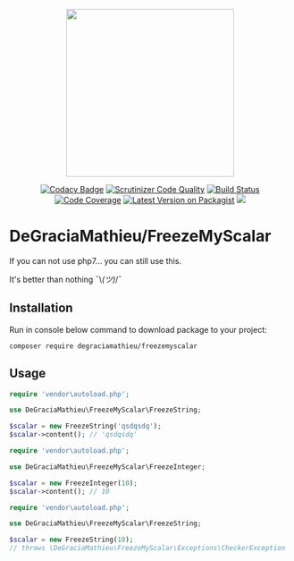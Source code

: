 <p align="center">
<img src="https://nsa40.casimages.com/img/2019/02/05//190205101808386466.png" width="300">
</p>
<p align="center">
<a href="https://www.codacy.com/app/DeGraciaMathieu/FreezeMyScalar?utm_source=github.com&amp;utm_medium=referral&amp;utm_content=DeGraciaMathieu/FreezeMyScalar&amp;utm_campaign=Badge_Grade"><img src="https://api.codacy.com/project/badge/Grade/d662a4fa526a4a709d3ad1991cba2533" alt="Codacy Badge"></a>
<a href="https://scrutinizer-ci.com/g/degraciamathieu/riddler/?branch=master"><img src="https://scrutinizer-ci.com/g/DeGraciaMathieu/Riddler/badges/quality-score.png?b=master" alt="Scrutinizer Code Quality"></a>
<a href="https://travis-ci.org/DeGraciaMathieu/Riddler"><img src="https://travis-ci.org/DeGraciaMathieu/Riddler.svg?branch=master" alt="Build Status"></a>
<a href="https://scrutinizer-ci.com/g/DeGraciaMathieu/Riddler/?branch=master"><img src="https://scrutinizer-ci.com/g/DeGraciaMathieu/Riddler/badges/coverage.png?b=master" alt="Code Coverage"></a>
<a href="https://packagist.org/packages/degraciamathieu/riddler"><img src="https://img.shields.io/packagist/v/degraciamathieu/riddler.svg?style=flat-square" alt="Latest Version on Packagist"></a>
<a href='https://packagist.org/packages/degraciamathieu/riddler'><img src='https://img.shields.io/packagist/dt/degraciamathieu/riddler.svg?style=flat-square' /></a>
</p>

# DeGraciaMathieu/FreezeMyScalar

If you can not use php7... you can still use this.

It's better than nothing ¯\\_(ツ)_/¯
 
## Installation
 
Run in console below command to download package to your project:

```
composer require degraciamathieu/freezemyscalar

```
## Usage

```php
require 'vendor\autoload.php';

use DeGraciaMathieu\FreezeMyScalar\FreezeString;

$scalar = new FreezeString('qsdqsdq');
$scalar->content(); // 'qsdqsdq'
```

```php
require 'vendor\autoload.php';

use DeGraciaMathieu\FreezeMyScalar\FreezeInteger;

$scalar = new FreezeInteger(10);
$scalar->content(); // 10
```

```php
require 'vendor\autoload.php';

use DeGraciaMathieu\FreezeMyScalar\FreezeString;

$scalar = new FreezeString(10); 
// throws \DeGraciaMathieu\FreezeMyScalar\Exceptions\CheckerException
```
